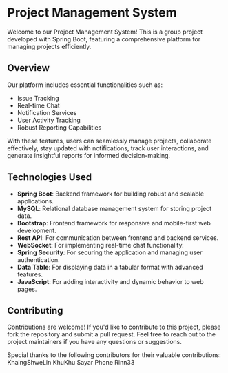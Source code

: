 # Project Management System

Welcome to our Project Management System! This is a group project developed with Spring Boot, featuring a comprehensive platform for managing projects efficiently.

## Overview

Our platform includes essential functionalities such as:

- Issue Tracking
- Real-time Chat
- Notification Services
- User Activity Tracking
- Robust Reporting Capabilities

With these features, users can seamlessly manage projects, collaborate effectively, stay updated with notifications, track user interactions, and generate insightful reports for informed decision-making.

## Technologies Used

- **Spring Boot**: Backend framework for building robust and scalable applications.
- **MySQL**: Relational database management system for storing project data.
- **Bootstrap**: Frontend framework for responsive and mobile-first web development.
- **Rest API**: For communication between frontend and backend services.
- **WebSocket**: For implementing real-time chat functionality.
- **Spring Security**: For securing the application and managing user authentication.
- **Data Table**: For displaying data in a tabular format with advanced features.
- **JavaScript**: For adding interactivity and dynamic behavior to web pages.

## Contributing

Contributions are welcome! If you'd like to contribute to this project, please fork the repository and submit a pull request. Feel free to reach out to the project maintainers if you have any questions or suggestions.

Special thanks to the following contributors for their valuable contributions:
KhaingShweLin
KhuKhu
Sayar Phone
Rinn33
